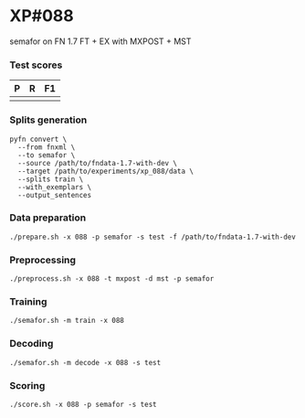 # XP\#088

semafor on FN 1.7 FT + EX with MXPOST + MST

### Test scores
| P | R | F1 |
| --- | --- | --- |
|  |  |  |

### Splits generation
```
pyfn convert \
  --from fnxml \
  --to semafor \
  --source /path/to/fndata-1.7-with-dev \
  --target /path/to/experiments/xp_088/data \
  --splits train \
  --with_exemplars \
  --output_sentences
```

### Data preparation
```
./prepare.sh -x 088 -p semafor -s test -f /path/to/fndata-1.7-with-dev
```

### Preprocessing
```
./preprocess.sh -x 088 -t mxpost -d mst -p semafor
```

### Training
```
./semafor.sh -m train -x 088
```

### Decoding
```
./semafor.sh -m decode -x 088 -s test
```

### Scoring
```
./score.sh -x 088 -p semafor -s test
```
